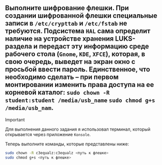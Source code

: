 ## Выполните шифрование флешки. При создании шифрованной флешки специальные записи в `/etc/crypttab` и `/etc/fstab` не требуются. Подсистема `HAL` сама определит наличие на устройстве хранения LUKS-раздела и передаст эту информацию среде рабочего стола (`Gnome`, `KDE`, `XFCE`), которая, в свою очередь, выведет на экран окно с просьбой ввести пароль. Единственное, что необходимо сделать – при первом монтировании изменить права доступа на ее корневой каталог: `sudo chown -R student:student /media/usb_name` `sudo chmod g+s /media/usb_nam`. 

> [!IMPORTANT]
> Для выполнения данного задания я использовал терминал, который открывается через приложение `Konsole`.

Теперь выполните команды, которые представлены ниже:

```bash
sudo chown -R c3equalz:c3equalz <путь к флешке>
sudo chmod g+s <путь к флешке>
```
